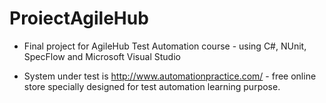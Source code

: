 # ProiectAgileHub
* Final project for AgileHub Test Automation course - using C#, NUnit, SpecFlow and Microsoft Visual Studio

* System under test is http://www.automationpractice.com/ - free online store specially designed for test automation learning purpose.
